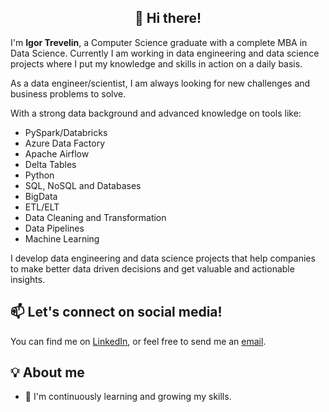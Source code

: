 <h2 align="center">👋 Hi there!</h2>

I'm **Igor Trevelin**, a Computer Science graduate with a complete MBA in Data Science. Currently I am working in data engineering and data science projects where I put my knowledge and skills in action on a daily basis.

As a data engineer/scientist, I am always looking for new challenges and business problems to solve.

With a strong data background and advanced knowledge on tools like:
- PySpark/Databricks
- Azure Data Factory
- Apache Airflow
- Delta Tables
- Python
- SQL, NoSQL and Databases
- BigData
- ETL/ELT
- Data Cleaning and Transformation
- Data Pipelines
- Machine Learning

I develop data engineering and data science projects that help companies to make better data driven decisions and get valuable and actionable insights.

## 📫 Let's connect on social media!

You can find me on [LinkedIn](https://www.linkedin.com/in/igor-trevelin/), or feel free to send me an [email](mailto:igor.trevelin.xavier@gmail.com).

## 💡 About me 

<!-- - 🖥️ Interested in seeing more of my work? Check out my portfolio [here]().-->
- 🌱 I'm continuously learning and growing my skills.
